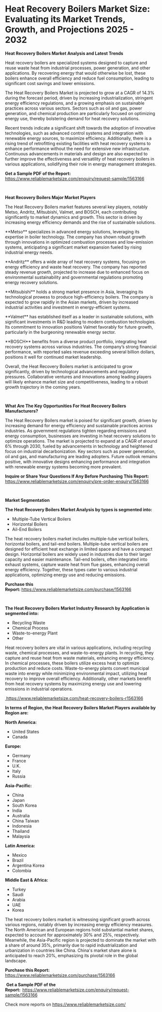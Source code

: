 <p><h1>Heat Recovery Boilers Market Size: Evaluating its Market Trends, Growth, and Projections 2025 - 2032</h1></p><p><strong>Heat Recovery Boilers Market Analysis and Latest Trends</strong></p>
<p><p>Heat recovery boilers are specialized systems designed to capture and reuse waste heat from industrial processes, power generation, and other applications. By recovering energy that would otherwise be lost, these boilers enhance overall efficiency and reduce fuel consumption, leading to significant cost savings and lower emissions.</p><p>The Heat Recovery Boilers Market is projected to grow at a CAGR of 14.3% during the forecast period, driven by increasing industrialization, stringent energy efficiency regulations, and a growing emphasis on sustainable practices across various sectors. Sectors such as oil and gas, power generation, and chemical production are particularly focused on optimizing energy use, thereby bolstering demand for heat recovery solutions. </p><p>Recent trends indicate a significant shift towards the adoption of innovative technologies, such as advanced control systems and integration with renewable energy sources, to maximize efficiency. Additionally, there is a rising trend of retrofitting existing facilities with heat recovery systems to enhance performance without the need for extensive new infrastructure. Continuous advancements in materials and design are also expected to further improve the effectiveness and versatility of heat recovery boilers in various applications, solidifying their role in energy management strategies.</p></p>
<p><strong>Get a Sample PDF of the Report:&nbsp;</strong> <a href="https://www.reliablemarketsize.com/enquiry/request-sample/1563166?utm_campaign=1197&utm_medium=2&utm_source=Github&utm_content=ia&utm_term=22022025&utm_id=heat-recovery-boilers">https://www.reliablemarketsize.com/enquiry/request-sample/1563166</a></p>
<p>&nbsp;</p>
<p><strong>Heat Recovery Boilers Major Market Players</strong></p>
<p><p>The Heat Recovery Boilers market features several key players, notably Metso, Andritz, Mitsubishi, Valmet, and BOSCH, each contributing significantly to market dynamics and growth. This sector is driven by increasing energy efficiency demands and the rise of sustainable solutions.</p><p>**Metso** specializes in advanced energy solutions, leveraging its expertise in boiler technology. The company has shown robust growth through innovations in optimized combustion processes and low-emission systems, anticipating a significant market expansion fueled by rising industrial energy needs.</p><p>**Andritz** offers a wide array of heat recovery systems, focusing on energy efficiency and waste heat recovery. The company has reported steady revenue growth, projected to increase due to enhanced focus on environmental sustainability and governmental regulations promoting energy recovery solutions.</p><p>**Mitsubishi** holds a strong market presence in Asia, leveraging its technological prowess to produce high-efficiency boilers. The company is expected to grow rapidly in the Asian markets, driven by increased industrial activities and investment in energy-efficient systems.</p><p>**Valmet** has established itself as a leader in sustainable solutions, with significant investments in R&D leading to modern combustion technologies. Its commitment to innovation positions Valmet favorably for future growth, particularly in the burgeoning renewable energy sector.</p><p>**BOSCH** benefits from a diverse product portfolio, integrating heat recovery systems across various industries. The company’s strong financial performance, with reported sales revenue exceeding several billion dollars, positions it well for continued market leadership.</p><p>Overall, the Heat Recovery Boilers market is anticipated to grow significantly, driven by technological advancements and regulatory pressures. Collaborative ventures and innovations among leading players will likely enhance market size and competitiveness, leading to a robust growth trajectory in the coming years.</p></p>
<p>&nbsp;</p>
<p><strong>What Are The Key Opportunities For Heat Recovery Boilers Manufacturers?</strong></p>
<p><p>The Heat Recovery Boilers market is poised for significant growth, driven by increasing demand for energy efficiency and sustainable practices across industries. As government regulations tighten regarding emissions and energy consumption, businesses are investing in heat recovery solutions to optimize operations. The market is projected to expand at a CAGR of around 6% through 2030, fueled by advancements in technology and heightened focus on industrial decarbonization. Key sectors such as power generation, oil and gas, and manufacturing are leading adopters. Future outlook remains positive, with innovative designs enhancing performance and integration with renewable energy systems becoming more prevalent.</p></p>
<p><strong>Inquire or Share Your Questions If Any Before Purchasing This Report:</strong> <a href="https://www.reliablemarketsize.com/enquiry/pre-order-enquiry/1563166?utm_campaign=1197&utm_medium=2&utm_source=Github&utm_content=ia&utm_term=22022025&utm_id=heat-recovery-boilers">https://www.reliablemarketsize.com/enquiry/pre-order-enquiry/1563166</a></p>
<p>&nbsp;</p>
<p><strong>Market Segmentation</strong></p>
<p><strong>The Heat Recovery Boilers Market Analysis by types is segmented into:</strong></p>
<p><ul><li>Multiple-Tube Vertical Boilers</li><li>Horizontal Boilers</li><li>Ail-End Boilers</li></ul></p>
<p><p>The heat recovery boilers market includes multiple-tube vertical boilers, horizontal boilers, and tail-end boilers. Multiple-tube vertical boilers are designed for efficient heat exchange in limited space and have a compact design. Horizontal boilers are widely used in industries due to their larger capacity and easier maintenance. Tail-end boilers, often integrated into exhaust systems, capture waste heat from flue gases, enhancing overall energy efficiency. Together, these types cater to various industrial applications, optimizing energy use and reducing emissions.</p></p>
<p><strong>Purchase this Report:&nbsp;</strong><a href="https://www.reliablemarketsize.com/purchase/1563166?utm_campaign=1197&utm_medium=2&utm_source=Github&utm_content=ia&utm_term=22022025&utm_id=heat-recovery-boilers">https://www.reliablemarketsize.com/purchase/1563166</a></p>
<p>&nbsp;</p>
<p><strong>The Heat Recovery Boilers Market Industry Research by Application is segmented into:</strong></p>
<p><ul><li>Recycling Waste</li><li>Chemical Process</li><li>Waste-to-energy Plant</li><li>Other</li></ul></p>
<p><p>Heat recovery boilers are vital in various applications, including recycling waste, chemical processes, and waste-to-energy plants. In recycling, they capture and reuse heat from waste materials, enhancing energy efficiency. In chemical processes, these boilers utilize excess heat to optimize production and reduce costs. Waste-to-energy plants convert municipal waste into energy while minimizing environmental impact, utilizing heat recovery to improve overall efficiency. Additionally, other markets benefit from heat recovery systems by maximizing energy use and lowering emissions in industrial operations.</p></p>
<p><a href="https://www.reliablemarketsize.com/heat-recovery-boilers-r1563166?utm_campaign=1197&utm_medium=2&utm_source=Github&utm_content=ia&utm_term=22022025&utm_id=heat-recovery-boilers">&nbsp;https://www.reliablemarketsize.com/heat-recovery-boilers-r1563166</a></p>
<p><strong>In terms of Region, the Heat Recovery Boilers Market Players available by Region are:</strong></p>
<p>
    <p> <strong> North America: </strong>
        <ul>
            <li>United States</li>
            <li>Canada</li>
        </ul>
        </p> 
    <p> <strong> Europe: </strong>
        <ul>
            <li>Germany</li>
            <li>France</li>
            <li>U.K.</li>
            <li>Italy</li>
            <li>Russia</li>
        </ul>
        </p> 
    <p> <strong> Asia-Pacific: </strong>
        <ul>
            <li>China</li>
            <li>Japan</li>
            <li>South Korea</li>
            <li>India</li>
            <li>Australia</li>
            <li>China Taiwan</li>
            <li>Indonesia</li>
            <li>Thailand</li>
            <li>Malaysia</li>
        </ul>
        </p> 
    <p> <strong> Latin America: </strong>
        <ul>
            <li>Mexico</li>
            <li>Brazil</li>
            <li>Argentina Korea</li>
            <li>Colombia</li>
        </ul>
        </p> 
    <p> <strong> Middle East & Africa: </strong>
        <ul>
            <li>Turkey</li>
            <li>Saudi</li>
            <li>Arabia</li>
            <li>UAE</li>
            <li>Korea</li>
        </ul>
    </p>
    </p>
<p><p>The heat recovery boilers market is witnessing significant growth across various regions, notably driven by increasing energy efficiency measures. The North American and European regions hold substantial market shares, expected to account for approximately 30% and 25%, respectively. Meanwhile, the Asia-Pacific region is projected to dominate the market with a share of around 35%, primarily due to rapid industrialization and urbanization in countries like China. China's market share alone is anticipated to reach 20%, emphasizing its pivotal role in the global landscape.</p></p>
<p><strong>Purchase this Report: </strong><a href="https://www.reliablemarketsize.com/purchase/1563166?utm_campaign=1197&utm_medium=2&utm_source=Github&utm_content=ia&utm_term=22022025&utm_id=heat-recovery-boilers">https://www.reliablemarketsize.com/purchase/1563166</a></p>
<p>&nbsp;<strong>Get a Sample PDF of the Report:&nbsp;&nbsp;</strong><a href="https://www.reliablemarketsize.com/enquiry/request-sample/1563166?utm_campaign=1197&utm_medium=2&utm_source=Github&utm_content=ia&utm_term=22022025&utm_id=heat-recovery-boilers">https://www.reliablemarketsize.com/enquiry/request-sample/1563166</a></p>
<p><strong></strong></p>
<p>Check more reports on <a href="https://www.reliablemarketsize.com/?utm_campaign=1197&utm_medium=2&utm_source=Github&utm_content=ia&utm_term=22022025&utm_id=heat-recovery-boilers">https://www.reliablemarketsize.com/</a></p>